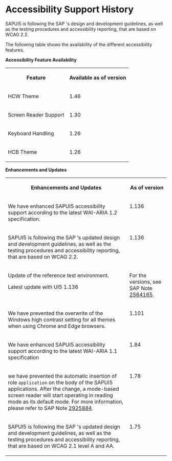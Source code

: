 <!-- loioaccd68acd13a48eaa8aa02a639c84ba2 -->

# Accessibility Support History

SAPUI5 is following the SAP 's design and development guidelines, as well as the testing procedures and accessibility reporting, that are based on WCAG 2.2.

The following table shows the availability of the different accessibility features.

**Accessibility Feature Availability**


<table>
<tr>
<th valign="top">

Feature

</th>
<th valign="top">

Available as of version

</th>
</tr>
<tr>
<td valign="top">

HCW Theme

</td>
<td valign="top">

1.46

</td>
</tr>
<tr>
<td valign="top">

Screen Reader Support

</td>
<td valign="top">

1.30

</td>
</tr>
<tr>
<td valign="top">

Keyboard Handling

</td>
<td valign="top">

1.26

</td>
</tr>
<tr>
<td valign="top">

HCB Theme

</td>
<td valign="top">

1.26

</td>
</tr>
</table>

**Enhancements and Updates**


<table>
<tr>
<th valign="top">

Enhancements and Updates

</th>
<th valign="top">

As of version

</th>
</tr>
<tr>
<td valign="top">

We have enhanced SAPUI5 accessibility support according to the latest WAI-ARIA 1.2 specification.

</td>
<td valign="top">

1.136

</td>
</tr>
<tr>
<td valign="top">

SAPUI5 is following the SAP ‘s updated design and development guidelines, as well as the testing procedures and accessibility reporting, that are based on WCAG 2.2.

</td>
<td valign="top">

1.136

</td>
</tr>
<tr>
<td valign="top">

Update of the reference test environment.

Latest update with UI5 1.136

</td>
<td valign="top">

For the versions, see SAP Note [2564165](https://me.sap.com/notes/2564165).

</td>
</tr>
<tr>
<td valign="top">

We have prevented the overwrite of the Windows high contrast setting for all themes when using Chrome and Edge browsers.

</td>
<td valign="top">

1.101

</td>
</tr>
<tr>
<td valign="top">

We have enhanced SAPUI5 accessibility support according to the latest WAI-ARIA 1.1 specification

</td>
<td valign="top">

1.84

</td>
</tr>
<tr>
<td valign="top">

we have prevented the automatic insertion of role `application` on the body of the SAPUI5 applications. After the change, a mode-based screen reader will start operating in reading mode as its default mode. For more information, please refer to SAP Note [2925884](https://me.sap.com/notes/2925884).

</td>
<td valign="top">

1.78

</td>
</tr>
<tr>
<td valign="top">

SAPUI5 is following the SAP 's updated design and development guidelines, as well as the testing procedures and accessibility reporting, that are based on WCAG 2.1 level A and AA.

</td>
<td valign="top">

1.75

</td>
</tr>
</table>

